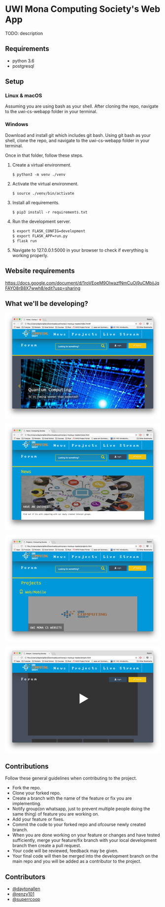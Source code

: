 # UWI Mona Computing Society's Web App

TODO: description

## Requirements

* python 3.6
* postgresql

## Setup

### Linux & macOS

Assuming you are using bash as your shell. After cloning the repo, navigate to the uwi-cs-webapp folder in your terminal.

### Windows

Download and install git which includes git bash. Using git bash as your shell, clone the repo, and navigate to the uwi-cs-webapp folder in your terminal.

Once in that folder, follow these steps.

1.  Create a virtual environment.

    ```
    $ python3 -m venv ./venv
    ``` 

2.  Activate the virtual environment.

    ```
    $ source ./venv/bin/activate
    ```

3.  Install all requirements.

    ```
    $ pip3 install -r requirements.txt
    ```

4.  Run the development server.

    ```
    $ export FLASK_CONFIG=development
    $ export FLASK_APP=run.py
    $ flask run
    ```

5.  Navigate to 127.0.0.1:5000 in your browser to check if everything is working properly.

## Website requirements

https://docs.google.com/document/d/1roVEoeM9OlwazfNmCuOj9uCMbijJqFAYO8rB8X7wwh8/edit?usp=sharing

## What we'll be developing?

![alt text](https://github.com/UWICompSociety/uwi-cs-webapp/blob/master/mockups/mock1.png "Website mockup1")

![alt text](https://github.com/UWICompSociety/uwi-cs-webapp/blob/master/mockups/mock2.png "Website mockup2")

![alt text](https://github.com/UWICompSociety/uwi-cs-webapp/blob/master/mockups/mock3.png "Website mockup3")

![alt text](https://github.com/UWICompSociety/uwi-cs-webapp/blob/master/mockups/mock4.png "Website mockup4")

## Contributions

Follow these general guidelines when contributing to the project.

* Fork the repo.
* Clone your forked repo.
* Create a branch with the name of the feature or fix you are implementing.
* Notify group(on whatsapp, just to prevent multiple people doing the same thing) of feature you are working on.
* Add your feature or fixes.
* Commit the code to your forked repo and ofcourse newly created branch.
* When you are done working on your feature or changes and have tested sufficiently, merge your feature/fix branch with your local development branch then create a pull request.
* Your code will be reviewed, feedback may be given.
* Your final code will then be merged into the development branch on the main repo and you will be added as a contributor to the project.

## Contributors

  * [@daytonallen](https://github.com/daytonallen)
  * [@renzy101](https://github.com/renzy101)
  * [@superrcoop](https://github.com/superrcoop)
